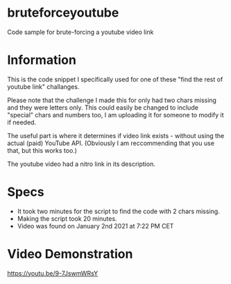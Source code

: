 # bruteforceyoutube
Code sample for brute-forcing a youtube video link

# Information
This is the code snippet I specifically used for one of these "find the rest of youtube link" challanges.

Please note that the challenge I made this for only had two chars missing and they were letters only. This could easily be changed to include "special" chars and numbers too, I am uploading it for someone to modify it if needed.

The useful part is where it determines if video link exists - without using the actual (paid) YouTube API. (Obviously I am reccommending that you use that, but this works too.)

The youtube video had a nitro link in its description.

# Specs

- It took two minutes for the script to find the code with 2 chars missing.
- Making the script took 20 minutes.
- Video was found on January 2nd 2021 at 7:22 PM CET

# Video Demonstration
https://youtu.be/9-7JswmWRsY
